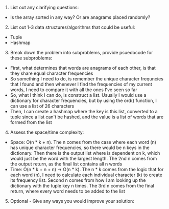 1. List out any clarifying questions:
- Is the array sorted in any way? Or are anagrams placed randomly?

2. List out 1-3 data structures/algorithms that could be useful:
- Tuple
- Hashmap

3. Break down the problem into subproblems, provide psuedocode for these subproblems:
- First, what determines that words are anagrams of each other, is that they share equal character frequencies
- So something I need to do, is remember the unique character frequncies that I found and then whenever I find the frequencies of my current words, I need to compare it with all the ones I've seen so far 
- So, what I think I can do, is construct a list. Usually I would use a dictionary for character frequencies, but by using the ord() function, I can use a list of 26 characters 
- Then, I can create a hashmap where the key is this list, converted to a tuple since a list can't be hashed, and the value is a list of words that are formed from the list

4. Assess the space/time complexity:
- Space: O(n * k + n). The n comes from the case where each word (n) has unique character frequencies, so there would be n keys in the dictionary. Then there is the output list where is dependent on k, which would just be the word with the largest length. The 2nd n comes from the output return, as the final list contains all n words
- Time: O(n * k + n + n) -> O(n * k). The n * k comes from the logic that for each word (n), I need to calculate each individual character (k) to create its frequency list. Second n comes from how I am looking up the dictionary with the tuple key n times. The 3rd n comes from the final return, where every word needs to be added to the list

5. Optional - Give any ways you would improve your solution: